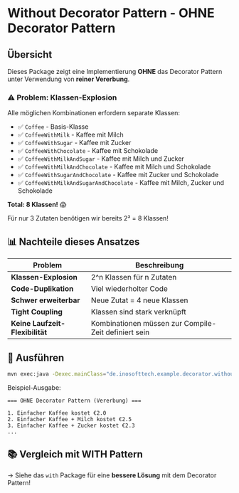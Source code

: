 # Without Decorator Pattern - OHNE Decorator Pattern

## Übersicht

Dieses Package zeigt eine Implementierung **OHNE** das Decorator Pattern unter Verwendung von **reiner Vererbung**.

### ⚠️ Problem: Klassen-Explosion

Alle möglichen Kombinationen erfordern separate Klassen:

- ✅ `Coffee` - Basis-Klasse
- ✅ `CoffeeWithMilk` - Kaffee mit Milch
- ✅ `CoffeeWithSugar` - Kaffee mit Zucker
- ✅ `CoffeeWithChocolate` - Kaffee mit Schokolade
- ✅ `CoffeeWithMilkAndSugar` - Kaffee mit Milch und Zucker
- ✅ `CoffeeWithMilkAndChocolate` - Kaffee mit Milch und Schokolade
- ✅ `CoffeeWithSugarAndChocolate` - Kaffee mit Zucker und Schokolade
- ✅ `CoffeeWithMilkAndSugarAndChocolate` - Kaffee mit Milch, Zucker und Schokolade

**Total: 8 Klassen!** 😱

Für nur 3 Zutaten benötigen wir bereits 2³ = 8 Klassen!

## 📊 Nachteile dieses Ansatzes

| Problem | Beschreibung |
|---------|------------|
| **Klassen-Explosion** | 2^n Klassen für n Zutaten |
| **Code-Duplikation** | Viel wiederholter Code |
| **Schwer erweiterbar** | Neue Zutat = 4 neue Klassen |
| **Tight Coupling** | Klassen sind stark verknüpft |
| **Keine Laufzeit-Flexibilität** | Kombinationen müssen zur Compile-Zeit definiert sein |

## 🚀 Ausführen

```bash
mvn exec:java -Dexec.mainClass="de.inosofttech.example.decorator.without.MainWithoutDecorator"
```

Beispiel-Ausgabe:
```
=== OHNE Decorator Pattern (Vererbung) ===

1. Einfacher Kaffee kostet €2.0
2. Einfacher Kaffee + Milch kostet €2.5
3. Einfacher Kaffee + Zucker kostet €2.3
...
```

## 📚 Vergleich mit WITH Pattern

→ Siehe das `with` Package für eine **bessere Lösung** mit dem Decorator Pattern!
